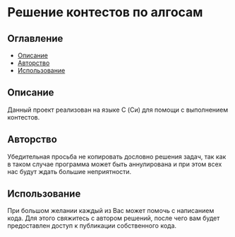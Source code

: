 # Решение контестов по алгосам

## Оглавление

- [Описание](##описание)
- [Авторство](##авторство)
- [Использование](использование)

## Описание

Данный проект реализован на языке C (Си) для помощи с выполнением контестов.

## Авторство

Убедительная просьба не копировать дословно решения задач, так как в таком случае программа может быть аннулирована и при этом всех нас будут ждать большие неприятности.

## Использование

При большом желании каждый из Вас может помочь с написанием кода. Для этого свяжитесь с автором решений, после чего вам будет предоставлен доступ к публикации собственного кода.
